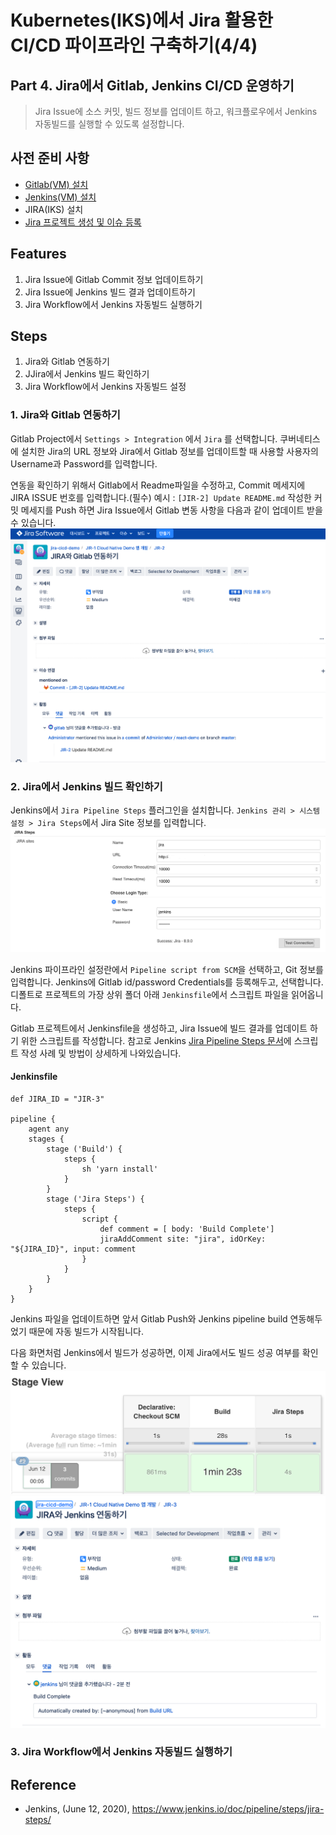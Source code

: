 # Kubernetes(IKS)에서 Jira 활용한 CI/CD 파이프라인 구축하기(4/4)

## Part 4. Jira에서 Gitlab, Jenkins CI/CD 운영하기
> Jira Issue에 소스 커밋, 빌드 정보를 업데이트 하고, 워크플로우에서 Jenkins 자동빌드를 실행할 수 있도록 설정합니다.

## 사전 준비 사항
- [Gitlab(VM) 설치](https://velog.io/@hamon/Ubuntu18.04에-Gitlab-설치하기)
- [Jenkins(VM) 설치](https://velog.io/@hamon/Ubuntu18.04에-Jenkins-설치하기)
- JIRA(IKS) 설치
- [Jira 프로젝트 생성 및 이슈 등록](https://velog.io/@hamon/2-Jira-프로젝트-커스터마이징-하기)

## Features
1. Jira Issue에 Gitlab Commit 정보 업데이트하기
2. Jira Issue에 Jenkins 빌드 결과 업데이트하기
3. Jira Workflow에서 Jenkins 자동빌드 실행하기

## Steps
1. Jira와 Gitlab 연동하기 
2. JJira에서 Jenkins 빌드 확인하기  
3. Jira Workflow에서 Jenkins 자동빌드 설정

### 1. Jira와 Gitlab 연동하기
Gitlab Project에서 `Settings > Integration` 에서 `Jira` 를 선택합니다. 
쿠버네티스에 설치한 Jira의 URL 정보와 Jira에서 Gitlab 정보를 업데이트할 때 사용할 사용자의 Username과 Password를 입력합니다. 

연동을 확인하기 위해서 Gitlab에서 Readme파일을 수정하고, Commit 메세지에 JIRA ISSUE 번호를 입력합니다.(필수) 
예시 : `[JIR-2] Update README.md`
작성한 커밋 메세지를 Push 하면 Jira Issue에서 Gitlab 변동 사항을 다음과 같이 업데이트 받을 수 있습니다. 
![](../image/jira_gitlab_commit.png)

### 2. Jira에서 Jenkins 빌드 확인하기 
Jenkins에서 `Jira Pipeline Steps` 플러그인을 설치합니다. 
`Jenkins 관리 > 시스템 설정 > Jira Steps`에서 Jira Site 정보를 입력합니다. 
![](image/jira_site.png)

Jenkins 파이프라인 설정란에서 `Pipeline script from SCM`을 선택하고, Git 정보를 입력합니다. 
Jenkins에 Gitlab id/password Credentials를 등록해두고, 선택합니다. 디폴트로 프로젝트의 가장 상위 폴더 아래 `Jenkinsfile`에서 스크립트 파일을 읽어옵니다. 

Gitlab 프로젝트에서 Jenkinsfile을 생성하고, Jira Issue에 빌드 결과를 업데이트 하기 위한 스크립트를 작성합니다. 
참고로 Jenkins [Jira Pipeline Steps 문서](https://www.jenkins.io/doc/pipeline/steps/jira-steps/)에 스크립트 작성 사례 및 방법이 상세하게 나와있습니다.

#### Jenkinsfile
```
def JIRA_ID = "JIR-3"

pipeline {
    agent any
    stages {
        stage ('Build') {
            steps {
                sh 'yarn install'
            }
        }
        stage ('Jira Steps') {
            steps {
                script {
                    def comment = [ body: 'Build Complete']
                    jiraAddComment site: "jira", idOrKey: "${JIRA_ID}", input: comment
                }
            }
        }
    }
}
```
Jenkins 파일을 업데이트하면 앞서 Gitlab Push와 Jenkins pipeline build 연동해두었기 때문에 자동 빌드가 시작됩니다. 

다음 화면처럼 Jenkins에서 빌드가 성공하면, 이제 Jira에서도 빌드 성공 여부를 확인할 수 있습니다. 
![](../image/jenkinsfile.png)
![](../image/jira_comment.png)

### 3. Jira Workflow에서 Jenkins 자동빌드 실행하기


## Reference
- Jenkins, (June 12, 2020), https://www.jenkins.io/doc/pipeline/steps/jira-steps/

